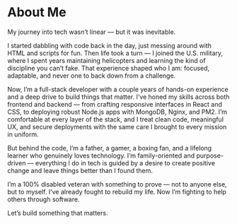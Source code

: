 # About Me

My journey into tech wasn’t linear — but it was inevitable.

I started dabbling with code back in the day, just messing around with HTML and scripts for fun. Then life took a turn — I joined the U.S. military, where I spent years maintaining helicopters and learning the kind of discipline you can’t fake. That experience shaped who I am: focused, adaptable, and never one to back down from a challenge.

Now, I’m a full-stack developer with a couple years of hands-on experience and a deep drive to build things that matter. I’ve honed my skills across both frontend and backend — from crafting responsive interfaces in React and CSS, to deploying robust Node.js apps with MongoDB, Nginx, and PM2. I’m comfortable at every layer of the stack, and I treat clean code, meaningful UX, and secure deployments with the same care I brought to every mission in uniform.

But behind the code, I’m a father, a gamer, a boxing fan, and a lifelong learner who genuinely loves technology. I’m family-oriented and purpose-driven — everything I do in tech is guided by a desire to create positive change and leave things better than I found them.

I’m a 100% disabled veteran with something to prove — not to anyone else, but to myself. I’ve already fought to rebuild my life. Now I’m fighting to help others through software.

Let’s build something that matters.



